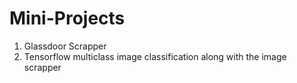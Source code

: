# Mini-Projects
 1. Glassdoor Scrapper
 2. Tensorflow multiclass image classification along with the image scrapper
